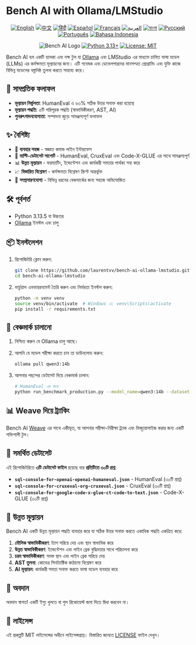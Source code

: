 # Bench AI with Ollama/LMStudio

<div align="center">

[![English](https://img.shields.io/badge/lang-en-blue.svg)](../README.md) [![中文](https://img.shields.io/badge/lang-zh-blue.svg)](README.zh.md) [![हिंदी](https://img.shields.io/badge/lang-hi-blue.svg)](README.hi.md) [![Español](https://img.shields.io/badge/lang-es-blue.svg)](README.es.md) [![Français](https://img.shields.io/badge/lang-fr-blue.svg)](README.fr.md) [![العربية](https://img.shields.io/badge/lang-ar-blue.svg)](README.ar.md) [![বাংলা](https://img.shields.io/badge/lang-bn-blue.svg)](README.bn.md) [![Русский](https://img.shields.io/badge/lang-ru-blue.svg)](README.ru.md) [![Português](https://img.shields.io/badge/lang-pt-blue.svg)](README.pt.md) [![Bahasa Indonesia](https://img.shields.io/badge/lang-id-blue.svg)](README.id.md)

![Bench AI Logo](https://img.shields.io/badge/Bench%20AI-LLM%20Benchmark%20Tool-blue)
[![Python 3.13+](https://img.shields.io/badge/python-3.13+-blue.svg)](https://www.python.org/downloads/)
[![License: MIT](https://img.shields.io/badge/License-MIT-yellow.svg)](https://opensource.org/licenses/MIT)

</div>

Bench AI হল একটি হালকা এবং দক্ষ টুল যা [Ollama](https://ollama.com/) এবং LMStudio এর মাধ্যমে চালিত ভাষা মডেল (LLMs) এর কর্মক্ষমতা মূল্যায়নের জন্য। এটি গবেষক এবং ডেভেলপারদের মানসম্মত প্রোগ্রামিং এবং যুক্তি কাজে বিভিন্ন মডেলের বস্তুনিষ্ঠ তুলনা করতে সাহায্য করে।

## 🎯 সাম্প্রতিক ফলাফল

- **মূল্যায়ন নির্ভুলতা**: HumanEval এ ৬৩% সঠিক উত্তর সনাক্ত করা হয়েছে
- **মূল্যায়ন পদ্ধতি**: ৫টি পরিপূরক পদ্ধতি (স্বাভাবিকীকরণ, AST, AI)
- **পুনরুৎপাদনযোগ্যতা**: সম্পাদনা জুড়ে সামঞ্জস্যপূর্ণ ফলাফল

## ✨ বৈশিষ্ট্য

- 🚀 **ব্যবহার সহজ** - স্বজ্ঞাত কমান্ড লাইন ইন্টারফেস
- 🔄 **মাল্টি-ডেটাসেট সাপোর্ট** - HumanEval, CruxEval এবং Code-X-GLUE এর সাথে সামঞ্জস্যপূর্ণ
- 📊 **উন্নত মূল্যায়ন** - ফরম্যাটিং, ইন্ডেন্টেশন এবং কার্যকরী সমতার পার্থক্য সহ্য করে
- 📈 **বিস্তারিত বিশ্লেষণ** - কর্মক্ষমতা বিশ্লেষণ স্ক্রিপ্ট অন্তর্ভুক্ত
- 🧩 **সম্প্রসারণযোগ্য** - বিভিন্ন ধরনের বেঞ্চমার্কের জন্য সহজে অভিযোজিত

## 🛠️ পূর্বশর্ত

- Python 3.13.5 বা উচ্চতর
- [Ollama](https://ollama.com/) ইনস্টল এবং চালু

## 📦 ইনস্টলেশন

1. রিপোজিটরি ক্লোন করুন:
   ```bash
   git clone https://github.com/laurentvv/bench-ai-ollama-lmstudio.git
   cd bench-ai-ollama-lmstudio
   ```

2. ভার্চুয়াল এনভায়রনমেন্ট তৈরি করুন এবং নির্ভরতা ইনস্টল করুন:
   ```bash
   python -m venv venv
   source venv/bin/activate  # Windows এ: venv\Scripts\activate
   pip install -r requirements.txt
   ```

## 🚀 বেঞ্চমার্ক চালানো

1. নিশ্চিত করুন যে Ollama চালু আছে।

2. আপনি যে মডেল পরীক্ষা করতে চান তা ডাউনলোড করুন:
   ```bash
   ollama pull qwen3:14b
   ```

3. আপনার পছন্দের ডেটাসেট দিয়ে বেঞ্চমার্ক চালান:
   ```bash
   # HumanEval এর জন্য
   python run_benchmark_production.py --model_name=qwen3:14b --dataset_source=sql-console-for-openai-openai-humaneval.json
   ```

## 📊 Weave দিয়ে ট্র্যাকিং

Bench AI [Weave](https://wandb.ai/site/weave) এর সাথে একীভূত, যা আপনার পরীক্ষা-নিরীক্ষা ট্র্যাক এবং ভিজ্যুয়ালাইজ করার জন্য একটি শক্তিশালী টুল।

## 🧩 সমর্থিত ডেটাসেট

এই রিপোজিটরিতে **৩টি ডেটাসেট ফাইল** রয়েছে যার **প্রতিটিতে ৩০টি প্রশ্ন**:

- **`sql-console-for-openai-openai-humaneval.json`** - HumanEval (৩০টি প্রশ্ন)
- **`sql-console-for-cruxeval-org-cruxeval.json`** - CruxEval (৩০টি প্রশ্ন)
- **`sql-console-for-google-code-x-glue-ct-code-to-text.json`** - Code-X-GLUE (৩০টি প্রশ্ন)

## 💯 উন্নত মূল্যায়ন

Bench AI একটি উন্নত মূল্যায়ন পদ্ধতি ব্যবহার করে যা সঠিক উত্তর সনাক্ত করতে একাধিক পদ্ধতি একত্রিত করে:

1. **মৌলিক স্বাভাবিকীকরণ**: ট্যাগ সরিয়ে দেয় এবং স্থান স্বাভাবিক করে
2. **উন্নত স্বাভাবিকীকরণ**: ইন্ডেন্টেশন এবং লাইন ব্রেক বুদ্ধিমত্তার সাথে পরিচালনা করে
3. **চরম স্বাভাবিকীকরণ**: সমস্ত স্থান এবং লাইন ব্রেক সরিয়ে দেয়
4. **AST তুলনা**: কোডের সিনট্যাক্টিক কাঠামো বিশ্লেষণ করে
5. **AI মূল্যায়ন**: কার্যকরী সমতা সনাক্ত করতে ভাষা মডেল ব্যবহার করে

## 🤝 অবদান

অবদান স্বাগত! একটি ইস্যু খুলতে বা পুল রিকোয়েস্ট জমা দিতে দ্বিধা করবেন না।

## 📄 লাইসেন্স

এই প্রকল্পটি MIT লাইসেন্সের অধীনে লাইসেন্সপ্রাপ্ত। বিস্তারিত জানতে [LICENSE](LICENSE) ফাইল দেখুন।